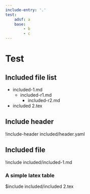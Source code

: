 ```yaml
---
include-entry: '.'
test:
	adsf: a
	base:
		- b
		- c
---
```


# Test

## Included file list

* included-1.md
	* included-r1.md
		* included-r2.md
* included 2.tex

## Include header

!include-header included/header.yaml

## Included file

!include included/included-1.md

### A simple latex table

$include included/included 2.tex

